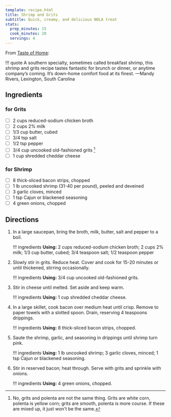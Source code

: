 ```yaml
---
template: recipe.html
title: Shrimp and Grits
subtitle: Quick, creamy, and delicious NOLA treat
stats:
  prep_minutes: 15
  cook_minutes: 20
  servings: 4
---
```


From [Taste of Home](https://www.tasteofhome.com/recipes/southern-shrimp-and-grits/):

!!! quote
    A southern specialty, sometimes called breakfast shrimp, this shrimp and grits recipe tastes fantastic for brunch or dinner, or anytime company’s coming. It’s down-home comfort food at its finest. —Mandy Rivers, Lexington, South Carolina

## Ingredients
<div class="recipe-ingredients" markdown>

### for Grits

- [ ] 2 cups reduced-sodium chicken broth
- [ ] 2 cups 2% milk
- [ ] 1/3 cup butter, cubed
- [ ] 3/4 tsp salt
- [ ] 1/2 tsp pepper
- [ ] 3/4 cup uncooked old-fashioned grits [^1]
- [ ] 1 cup shredded cheddar cheese

[^1]: No, grits and polenta are not the same thing. Grits are white corn, polenta is yellow corn; grits are smooth, polenta is more course. If these are mixed up, it just won't be the same.

### for Shrimp

- [ ] 8 thick-sliced bacon strips, chopped
- [ ] 1 lb uncooked shrimp (31-40 per pound), peeled and deveined
- [ ] 3 garlic cloves, minced
- [ ] 1 tsp Cajun or blackened seasoning
- [ ] 4 green onions, chopped

</div>

## Directions
<div class="recipe-directions" markdown>

1. In a large saucepan, bring the broth, milk, butter, salt and pepper to a boil.

    !!! ingredients
        **Using:** 2 cups reduced-sodium chicken broth; 2 cups 2% milk; 1/3 cup butter, cubed; 3/4 teaspoon salt; 1/2 teaspoon pepper

2. Slowly stir in grits. Reduce heat. Cover and cook for 15-20 minutes or until thickened, stirring occasionally.

    !!! ingredients
        **Using:** 3/4 cup uncooked old-fashioned grits.

3. Stir in cheese until melted. Set aside and keep warm.

    !!! ingredients
        **Using:** 1 cup shredded cheddar cheese.

4. In a large skillet, cook bacon over medium heat until crisp. Remove to paper towels with a slotted spoon. Drain, reserving 4 teaspoons drippings.

    !!! ingredients
        **Using:** 8 thick-sliced bacon strips, chopped.

5. Saute the shrimp, garlic, and seasoning in drippings until shrimp turn pink.

    !!! ingredients
        **Using:** 1 lb uncooked shrimp; 3 garlic cloves, minced; 1 tsp Cajun or blackened seasoning.

6. Stir in reserved bacon; heat through. Serve with grits and sprinkle with onions.

    !!! ingredients
        **Using:** 4 green onions, chopped.

</div>
